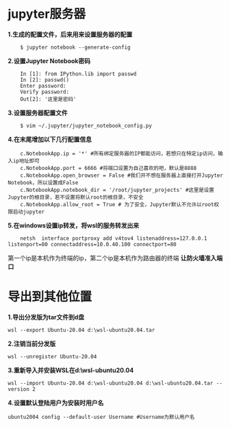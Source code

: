 # jupyter服务器
 **1.生成的配置文件，后来用来设置服务器的配置**
```
    $ jupyter notebook --generate-config
```
 **2.设置Jupyter Notebook密码**
```
    In [1]: from IPython.lib import passwd
    In [2]: passwd()
    Enter password: 
    Verify password: 
    Out[2]: '这里是密码'
```    
 **3.设置服务器配置文件**
```
    $ vim ~/.jupyter/jupyter_notebook_config.py
```   
 **4.在末尾增加以下几行配置信息**
```
    c.NotebookApp.ip = '*' #所有绑定服务器的IP都能访问，若想只在特定ip访问，输入ip地址即可
    c.NotebookApp.port = 6666 #将端口设置为自己喜欢的吧，默认是8888
    c.NotebookApp.open_browser = False #我们并不想在服务器上直接打开Jupyter Notebook，所以设置成False
    c.NotebookApp.notebook_dir = '/root/jupyter_projects' #这里是设置Jupyter的根目录，若不设置将默认root的根目录，不安全
    c.NotebookApp.allow_root = True # 为了安全，Jupyter默认不允许以root权限启动jupyter
```   
 **5.在windows设置ip转发，将wsl的服务转发出来**
```
    netsh  interface portproxy add v4tov4 listenaddress=127.0.0.1 listenport=80 connectaddress=10.0.40.100 connectport=80
```   
第一个ip是本机作为终端的ip，第二个ip是本机作为路由器的终端 **让防火墙准入端口**
# 导出到其他位置
 **1.导出分发版为tar文件到d盘**
```
wsl --export Ubuntu-20.04 d:\wsl-ubuntu20.04.tar
```
 **2.注销当前分发版**
```
wsl --unregister Ubuntu-20.04
```
 **3.重新导入并安装WSL在d:\wsl-ubuntu20.04**
```
wsl --import Ubuntu-20.04 d:\wsl-ubuntu20.04 d:\wsl-ubuntu20.04.tar --version 2
```
 **4.设置默认登陆用户为安装时用户名**
```
ubuntu2004 config --default-user Username #Username为默认用户名
```
